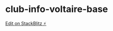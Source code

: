 # club-info-voltaire-base

[Edit on StackBlitz ⚡️](https://stackblitz.com/edit/zahara-nour-club-info-wyj8vv)